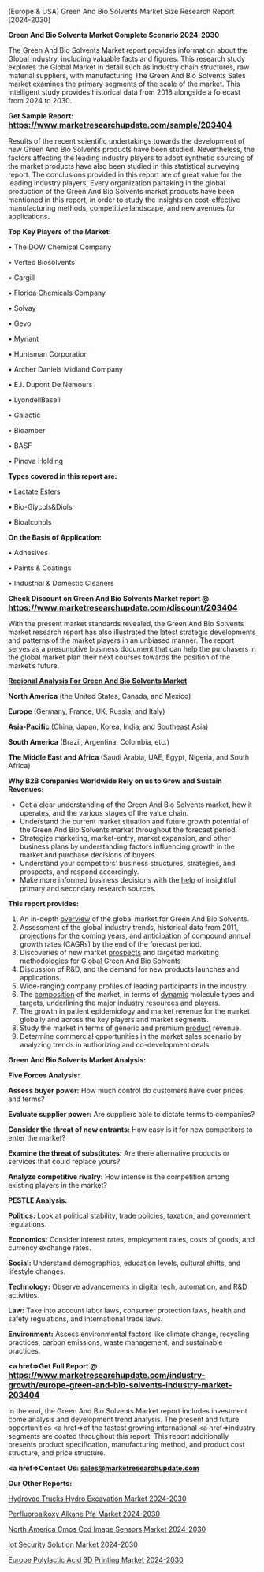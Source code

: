  (Europe & USA) Green And Bio Solvents Market Size Research Report [2024-2030]

<strong>Green And Bio Solvents Market Complete Scenario 2024-2030</strong>

The Green And Bio Solvents Market report provides information about the Global industry, including valuable facts and figures. This research study explores the Global Market in detail such as industry chain structures, raw material suppliers, with manufacturing The Green And Bio Solvents Sales market examines the primary segments of the scale of the market. This intelligent study provides historical data from 2018 alongside a forecast from 2024 to 2030.

<strong>Get Sample Report: <a href=https://www.marketresearchupdate.com/sample/203404><font size=3 color=#0000ff>https://www.marketresearchupdate.com/sample/203404</font></a></strong>

Results of the recent scientific undertakings towards the development of new Green And Bio Solvents products have been studied. Nevertheless, the factors affecting the leading industry players to adopt synthetic sourcing of the market products have also been studied in this statistical surveying report. The conclusions provided in this report are of great value for the leading industry players. Every organization partaking in the global production of the Green And Bio Solvents market products have been mentioned in this report, in order to study the insights on cost-effective manufacturing methods, competitive landscape, and new avenues for applications.

<strong>Top Key Players of the Market:</strong>

• The DOW Chemical Company

• Vertec Biosolvents

• Cargill

• Florida Chemicals Company

• Solvay

• Gevo

• Myriant

• Huntsman Corporation

• Archer Daniels Midland Company

• E.I. Dupont De Nemours

• LyondellBasell

• Galactic

• Bioamber

• BASF

• Pinova Holding

<strong>Types covered in this report are: </strong>

• Lactate Esters

• Bio-Glycols&Diols

• Bioalcohols

<strong>On the Basis of Application:</strong>

• Adhesives

• Paints & Coatings

• Industrial & Domestic Cleaners

<strong>Check Discount on Green And Bio Solvents Market report @ <a href=https://www.marketresearchupdate.com/discount/203404><font size=3 color=#0000ff>https://www.marketresearchupdate.com/discount/203404</font></a></strong>

With the present market standards revealed, the Green And Bio Solvents market research report has also illustrated the latest strategic developments and patterns of the market players in an unbiased manner. The report serves as a presumptive business document that can help the purchasers in the global market plan their next courses towards the position of the market’s future.

<strong><u><b>Regional Analysis For Green And Bio Solvents Market</b></u></strong>

<strong><b>North America</b></strong> (the United States, Canada, and Mexico)

<strong><b>Europe </b></strong>(Germany, France, UK, Russia, and Italy)

<strong><b>Asia-Pacific</b></strong> (China, Japan, Korea, India, and Southeast Asia)

<strong><b>South America</b></strong> (Brazil, Argentina, Colombia, etc.)

<strong><b>The Middle East and Africa</b></strong> (Saudi Arabia, UAE, Egypt, Nigeria, and South Africa)

<strong>Why B2B Companies Worldwide Rely on us to Grow and Sustain Revenues:</strong>
<ul>
  <li>Get a clear understanding of the Green And Bio Solvents market, how it operates, and the various stages of the value chain.</li>
  <li>Understand the current market situation and future growth potential of the Green And Bio Solvents market throughout the forecast period.</li>
  <li>Strategize marketing, market-entry, market expansion, and other business plans by understanding factors influencing growth in the market and purchase decisions of buyers.</li>
  <li>Understand your competitors’ business structures, strategies, and prospects, and respond accordingly.</li>
  <li>Make more informed business decisions with the <a href=ASDF991299>help</a> of insightful primary and secondary research sources.</li>
</ul>
<strong>This report provides:</strong>
<ol>
  <li>An in-depth <a href=>overview</a> of the global market for Green And Bio Solvents.</li>
  <li>Assessment of the global industry trends, historical data from 2011, projections for the coming years, and anticipation of compound annual growth rates (CAGRs) by the end of the forecast period.</li>
  <li>Discoveries of new market <a href=>prospects</a> and targeted marketing methodologies for Global Green And Bio Solvents</li>
  <li>Discussion of R&amp;D, and the demand for new products launches and applications.</li>
  <li>Wide-ranging company profiles of leading participants in the industry.</li>
  <li>The <a href=ASDF881288>composition</a> of the market, in terms of <a href=>dynamic</a> molecule types and targets, underlining the major industry resources and players.</li>
  <li>The growth in patient epidemiology and market revenue for the market globally and across the key players and market segments.</li>
  <li>Study the market in terms of generic and premium <a href=>product</a> revenue.</li>
  <li>Determine commercial opportunities in the market sales scenario by analyzing trends in authorizing and co-development deals.</li>
</ol>

<strong>Green And Bio Solvents Market Analysis:</strong>

<strong>Five Forces Analysis:</strong>

<strong>Assess buyer power:</strong> How much control do customers have over prices and terms?

<strong>Evaluate supplier power:</strong> Are suppliers able to dictate terms to companies?

<strong>Consider the threat of new entrants:</strong> How easy is it for new competitors to enter the market?

<strong>Examine the threat of substitutes:</strong> Are there alternative products or services that could replace yours?

<strong>Analyze competitive rivalry:</strong> How intense is the competition among existing players in the market?

<strong>PESTLE Analysis:</strong>

<strong>Politics:</strong> Look at political stability, trade policies, taxation, and government regulations.

<strong>Economics:</strong> Consider interest rates, employment rates, costs of goods, and currency exchange rates.

<strong>Social:</strong> Understand demographics, education levels, cultural shifts, and lifestyle changes.

<strong>Technology:</strong> Observe advancements in digital tech, automation, and R&D activities.

<strong>Law:</strong> Take into account labor laws, consumer protection laws, health and safety regulations, and international trade laws.

<strong>Environment:</strong> Assess environmental factors like climate change, recycling practices, carbon emissions, waste management, and sustainable practices.

<strong><a href=>Get Full Report</a> @ <a href=https://www.marketresearchupdate.com/industry-growth/europe-green-and-bio-solvents-industry-market-203404><font size=3 color=#0000ff>https://www.marketresearchupdate.com/industry-growth/europe-green-and-bio-solvents-industry-market-203404</font></a></strong>

In the end, the Green And Bio Solvents Market report includes investment come analysis and development trend analysis. The present and future opportunities <a href=>of</a> the fastest growing international <a href=>industry</a> segments are coated throughout this report. This report additionally presents product specification, manufacturing method, and product cost structure, and price structure.

<strong><a href=><strong>Contact Us:</strong></a></strong>
<strong>sales@marketresearchupdate.com</strong>

<strong>Our Other Reports:</strong>

<a href=https://www.linkedin.com/pulse/hydrovac-trucks-hydro-excavation-market-opportunities>Hydrovac Trucks Hydro Excavation Market 2024-2030</a>

<a href=https://www.linkedin.com/pulse/perfluoroalkoxy-alkane-pfa-market-outlooks-2023>Perfluoroalkoxy Alkane Pfa Market 2024-2030</a>

<a href=https://www.linkedin.com/pulse/north-america-cmos-ccd-image-sensors-market-2030>North America Cmos Ccd Image Sensors Market 2024-2030</a>

<a href=https://www.linkedin.com/pulse/iot-security-solution-market-statistics-2023-bpqrf/>Iot Security Solution Market 2024-2030</a>

<a href=https://www.linkedin.com/pulse/europe-polylactic-acid-3d-printing-market-x9xkf/>Europe Polylactic Acid 3D Printing Market 2024-2030</a>
